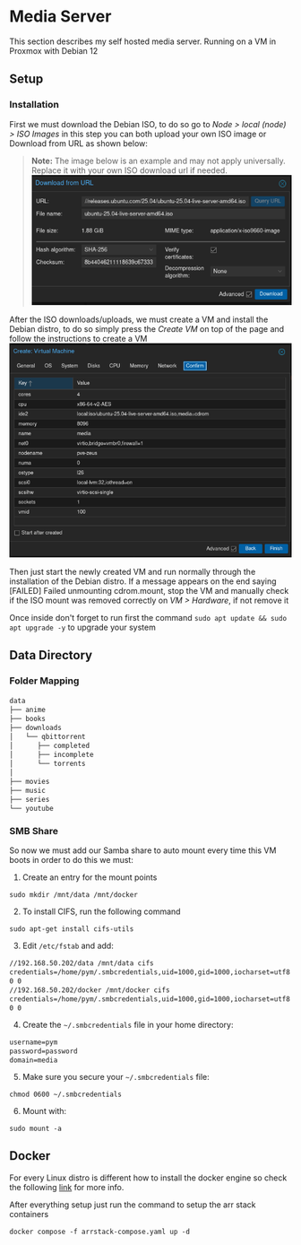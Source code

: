 # Media Server
This section describes my self hosted media server. Running on a VM in Proxmox with Debian 12

## Setup

### Installation

First we must download the Debian ISO, to do so go to _Node > local (node) > ISO Images_ in this step you can both upload your own ISO image or Download from URL as shown below:

> **Note:** The image below is an example and may not apply universally. Replace it with your own ISO download url if needed.
![](https://github.com/mateuspim/homelab/blob/main/media/assets/proxmox_download_iso.png?raw=true)

After the ISO downloads/uploads, we must create a VM and install the Debian distro, to do so simply press the _Create VM_ on top of the page and follow the instructions to create a VM
![](https://github.com/mateuspim/homelab/blob/main/media/assets/proxmox_create_vm.png?raw=true)

Then just start the newly created VM and run normally through the installation of the Debian distro. If a message appears on the end saying [FAILED] Failed unmounting cdrom.mount, stop the VM and manually check if the ISO mount was removed correctly on _VM > Hardware_, if not remove it

Once inside don't forget to run first the command `sudo apt update && sudo apt upgrade -y` to upgrade your system

## Data Directory

### Folder Mapping
```
data
├── anime
├── books
├── downloads
│   └── qbittorrent
│      ├── completed
│      ├── incomplete
│      └── torrents
│   
├── movies
├── music
├── series
└── youtube
```
### SMB Share
So now we must add our Samba share to auto mount every time this VM boots in order to do this we must:

1. Create an entry for the mount points
```
sudo mkdir /mnt/data /mnt/docker
```

2. To install CIFS, run the following command 
```
sudo apt-get install cifs-utils
```

3. Edit ```/etc/fstab``` and add: 
```
//192.168.50.202/data /mnt/data cifs credentials=/home/pym/.smbcredentials,uid=1000,gid=1000,iocharset=utf8 0 0
//192.168.50.202/docker /mnt/docker cifs credentials=/home/pym/.smbcredentials,uid=1000,gid=1000,iocharset=utf8 0 0
```

4. Create the ```~/.smbcredentials``` file in your home directory:
```
username=pym
password=password
domain=media
```

5. Make sure you secure your ```~/.smbcredentials``` file:
```
chmod 0600 ~/.smbcredentials
```

6. Mount with:
```
sudo mount -a
```

## Docker

For every Linux distro is different how to install the docker engine so check the following [link](https://docs.docker.com/engine/install/) for more info.

After everything setup just run the command to setup the arr stack containers

```
docker compose -f arrstack-compose.yaml up -d
```